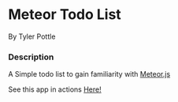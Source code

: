 # Meteor Todo List

By Tyler Pottle

### Description

A Simple todo list to gain familiarity with <a href="http://www.meteor.com" target="_blank">Meteor.js</a>

See this app in actions <a href="http://tylers_todo_list.meteor.com/" target="_blank">Here!</a>
